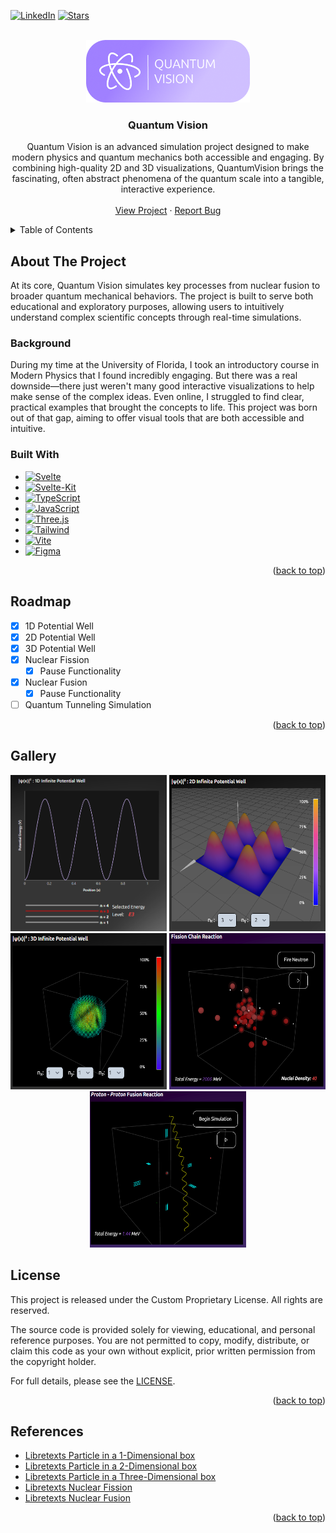 <a id="readme-top"></a>
[![LinkedIn][linkedin-shield]][linkedin-url]
[![Stars][stars-shield]][stars-url]


<!-- PROJECT LOGO -->
<br />
<div align="center">
  <a href="https://https://github.com/alexfisher03/QuantumVision">
    <img src="QV-app/src/lib/images/doclogo.png" alt="Logo">
  </a>

<h3 align="center">Quantum Vision</h3>

  <p align="center">
    Quantum Vision is an advanced simulation project designed to make modern physics and quantum mechanics both accessible and engaging. By combining high-quality 2D and 3D visualizations, QuantumVision brings the fascinating, often abstract phenomena of the quantum scale into a tangible, interactive experience.
    <br />
    <br />
    <a href="">View Project</a>
    &middot;
    <a href="https://https://github.com/alexfisher03/QuantumVision/issues/new?labels=bug&template=bug-report---.md">Report Bug</a>
  </p>
</div>



<!-- TABLE OF CONTENTS -->
<details>
  <summary>Table of Contents</summary>
  <ol>
    <li>
      <a href="#about-the-project">About The Project</a>
      <ul>
        <li><a href="#background">Background</a></li>
        <li><a href="#built-with">Built With</a></li> 
      </ul>
    </li>
    <li><a href="#roadmap">Roadmap</a></li>
    <li><a href="#gallery">Gallery</a></li>
    <li><a href="#license">License</a></li>
    <li><a href="#contact">Contact</a></li>
    <li><a href="#references">References</a></li>
  </ol>
</details>



<!-- ABOUT THE PROJECT -->
## About The Project

At its core, Quantum Vision simulates key processes from nuclear fusion to broader quantum mechanical behaviors. The project is built to serve both educational and exploratory purposes, allowing users to intuitively understand complex scientific concepts through real-time simulations.

### Background

During my time at the University of Florida, I took an introductory course in Modern Physics that I found incredibly engaging. But there was a real downside—there just weren't many good interactive visualizations to help make sense of the complex ideas. Even online, I struggled to find clear, practical examples that brought the concepts to life. This project was born out of that gap, aiming to offer visual tools that are both accessible and intuitive.

### Built With

* [![Svelte][Svelte.dev]][Svelte-url]
* [![Svelte-Kit][Svelte-Kit.dev]][Svelte-kit-url]
* [![TypeScript][TS.dev]][TS-url]
* [![JavaScript][JS.dev]][JS-url]
* [![Three.js][Three.dev]][Three-url]
* [![Tailwind][Tailwind.dev]][Tailwind-url]
* [![Vite][Vite.dev]][Vite-url]
* [![Figma][Figma.dev]][Figma-url]

<p align="right">(<a href="#readme-top">back to top</a>)</p>


<!-- ROADMAP -->
## Roadmap

- [x] 1D Potential Well
- [x] 2D Potential Well
- [x] 3D Potential Well
- [x] Nuclear Fission
    - [x] Pause Functionality
- [x] Nuclear Fusion
    - [x] Pause Functionality
- [ ] Quantum Tunneling Simulation

<p align="right">(<a href="#readme-top">back to top</a>)</p>

## Gallery
<div align="center">
  <img width="250" height="250" src="QV-app/src/lib/images/1D-preview.png" alt="1D Preview">
  <img width="250" height="250" src="QV-app/src/lib/images/2D-preview.png" alt="2D Preview">
  <img width="250" height="250" src="QV-app/src/lib/images/3D-preview.png" alt="3D Preview">
  <img width="250" height="250" src="QV-app/src/lib/images/Fission-preview.png" alt="Fission Preview">
  <img width="250" height="250" src="QV-app/src/lib/images/Fusion-preview.png" alt="Fusion Preview">
</div>

<!-- LICENSE -->
## License

This project is released under the Custom Proprietary License. All rights are reserved.

The source code is provided solely for viewing, educational, and personal reference purposes. You are not permitted to copy, modify, distribute, or claim this code as your own without explicit, prior written permission from the copyright holder.

For full details, please see the [LICENSE](LICENSE).

<p align="right">(<a href="#readme-top">back to top</a>)</p>


## References

* [Libretexts Particle in a 1-Dimensional box](https://chem.libretexts.org/Bookshelves/Physical_and_Theoretical_Chemistry_Textbook_Maps/Supplemental_Modules_(Physical_and_Theoretical_Chemistry)/Quantum_Mechanics/05.5%3A_Particle_in_Boxes/Particle_in_a_1-Dimensional_box)
* [Libretexts Particle in a 2-Dimensional box](https://chem.libretexts.org/Bookshelves/Physical_and_Theoretical_Chemistry_Textbook_Maps/Supplemental_Modules_(Physical_and_Theoretical_Chemistry)/Quantum_Mechanics/05.5%3A_Particle_in_Boxes/Particle_in_a_2-Dimensional_Box)
* [Libretexts Particle in a Three-Dimensional box](https://chem.libretexts.org/Courses/Pacific_Union_College/Quantum_Chemistry/03%3A_The_Schrodinger_Equation_and_a_Particle_in_a_Box/3.09%3A_A_Particle_in_a_Three-Dimensional_Box)
* [Libretexts Nuclear Fission](https://chem.libretexts.org/Courses/University_of_Missouri/MU%3A__1330H_(Keller)/21%3A_Nuclear_Chemistry/21.7%3A_Nuclear_Fission)
* [Libretexts Nuclear Fusion](https://chem.libretexts.org/Bookshelves/General_Chemistry/Map%3A_Chemistry_-_The_Central_Science_(Brown_et_al.)/21%3A_Nuclear_Chemistry/21.07%3A_Nuclear_Fusion)

<p align="right">(<a href="#readme-top">back to top</a>)</p>



<!-- MARKDOWN LINKS & IMAGES -->
<!-- https://www.markdownguide.org/basic-syntax/#reference-style-links -->
[stars-shield]: https://img.shields.io/github/stars/alexfisher03/QuantumVision.svg?style=for-the-badge
[stars-url]: https://github.com/alexfisher03/QuantumVision/stargazers
[license-shield]: https://img.shields.io/github/license/github_username/repo_name.svg?style=for-the-badge
[license-url]: https://github.com/github_username/repo_name/blob/master/LICENSE.txt
[linkedin-shield]: https://img.shields.io/badge/-LinkedIn-black.svg?style=for-the-badge&logo=linkedin&colorB=555
[linkedin-url]: https://linkedin.com/in/fisheralexander03/
[Figma.dev]: https://img.shields.io/badge/Figma-F24E1E?style=for-the-badge&logo=figma&logoColor=white
[Figma-url]: https://www.figma.com/
[Svelte.dev]: https://img.shields.io/badge/Svelte-4A4A55?style=for-the-badge&logo=svelte&logoColor=FF3E00
[Svelte-url]: https://svelte.dev/
[Svelte-kit.dev]: https://img.shields.io/badge/SvelteKit-4A4A55?style=for-the-badge&logo=svelte&logoColor=FF3E00
[Svelte-kit-url]: https://svelte.dev/docs/kit/introduction
[TS.dev]: https://img.shields.io/badge/TypeScript-3178C6?style=for-the-badge&logo=typescript&logoColor=white
[TS-url]: https://www.typescriptlang.org/
[Three.dev]: https://img.shields.io/badge/Three.js-000000?style=for-the-badge&logo=three.js&logoColor=white
[Three-url]: https://threejs.org/
[Tailwind.dev]: https://img.shields.io/badge/Tailwind_CSS-grey?style=for-the-badge&logo=tailwind-css&logoColor=38B2AC
[Tailwind-url]: https://tailwindcss.com/
[Vite.dev]: https://img.shields.io/badge/Vite-646CFF?style=for-the-badge&logo=Vite&logoColor=white
[Vite-url]: https://vite.dev/
[JS.dev]:https://shields.io/badge/JavaScript-F7DF1E?logo=JavaScript&logoColor=000&style=flat-square
[JS-url]: https://developer.mozilla.org/en-US/docs/Web/JavaScript


